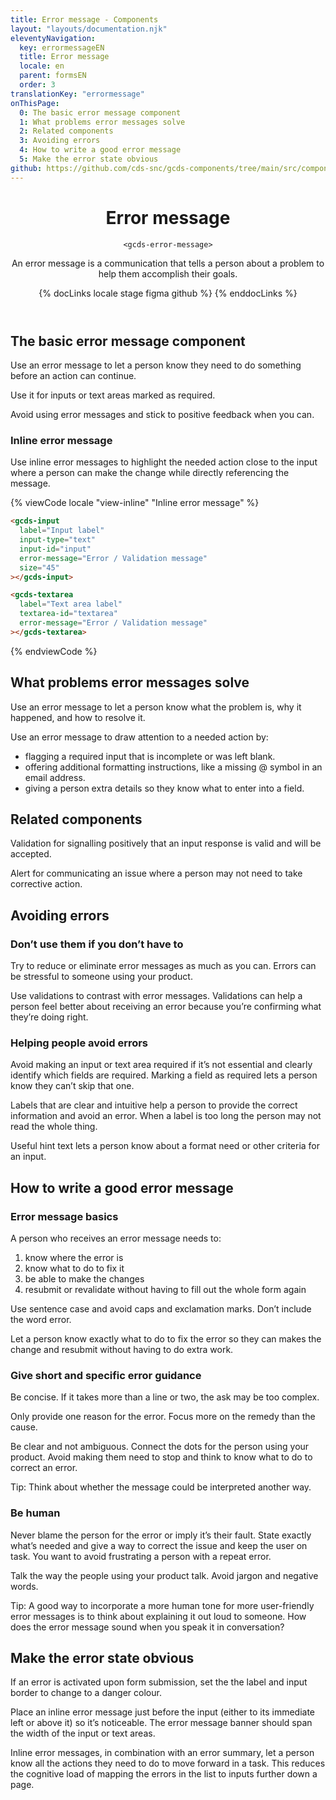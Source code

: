 ```yaml
---
title: Error message - Components
layout: "layouts/documentation.njk"
eleventyNavigation:
  key: errormessageEN
  title: Error message
  locale: en
  parent: formsEN
  order: 3
translationKey: "errormessage"
onThisPage:
  0: The basic error message component
  1: What problems error messages solve
  2: Related components
  3: Avoiding errors
  4: How to write a good error message
  5: Make the error state obvious
github: https://github.com/cds-snc/gcds-components/tree/main/src/components/gcds-error-message
---
```


<header>

# Error message

`<gcds-error-message>`

An error message is a communication that tells a person about a problem to help them accomplish their goals.

{% docLinks locale stage figma github %}
{% enddocLinks %}

</header>

<section aria-label="The basic error message component">

## The basic error message component

Use an error message to let a person know they need to do something before an action can continue.

Use it for inputs or text areas marked as required.

Avoid using error messages and stick to positive feedback when you can.

### Inline error message

<div class="comp-show">
  <gcds-input
    label="Input label"
    input-type="text"
    input-id="input"
    error-message="Error / Validation message"
    size="45"
  ></gcds-input>
  <gcds-textarea
    label="Text area label"
    textarea-id="textarea"
    error-message="Error / Validation message"
  ></gcds-textarea>
</div>

Use inline error messages to highlight the needed action close to the input where a person can make the change while directly referencing the message.

{% viewCode locale "view-inline" "Inline error message" %}

``` html
<gcds-input
  label="Input label"
  input-type="text"
  input-id="input"
  error-message="Error / Validation message"
  size="45"
></gcds-input>

<gcds-textarea
  label="Text area label"
  textarea-id="textarea"
  error-message="Error / Validation message"
></gcds-textarea>
```

{% endviewCode %}

</section>

<section aria-label="What problems error messages solve">

## What problems error messages solve

Use an error message to let a person know what the problem is, why it happened, and how to resolve it.

Use an error message to draw attention to a needed action by:

- flagging a required input that is incomplete or was left blank.
- offering additional formatting instructions, like a missing @ symbol in an email address.
- giving a person extra details so they know what to enter into a field.

</section>

<section aria-label="Related components">

## Related components

Validation for signalling positively that an input response is valid and will be accepted.

Alert for communicating an issue where a person may not need to take corrective action.

</section>

<section aria-label="Avoiding errors">

## Avoiding errors

### Don’t use them if you don’t have to

Try to reduce or eliminate error messages as much as you can. Errors can be stressful to someone using your product.

Use validations to contrast with error messages. Validations can help a person feel better about receiving an error because you’re confirming what they’re doing right.

### Helping people avoid errors

Avoid making an input or text area required if it’s not essential and clearly identify which fields are required. Marking a field as required lets a person know they can’t skip that one.  

Labels that are clear and intuitive help a person to provide the correct information and avoid an error. When a label is too long the person may not read the whole thing.

Useful hint text lets a person know about a format need or other criteria for an input.

</section>

<section aria-label="How to write a good error message">

## How to write a good error message

### Error message basics

A person who receives an error message needs to:
1. know where the error is
2. know what to do to fix it
3. be able to make the changes  
4. resubmit or revalidate without having to fill out the whole form again

Use sentence case and avoid caps and exclamation marks. Don’t include the word error.

Let a person know exactly what to do to fix the error so they can makes the change and resubmit without having to do extra work.

### Give short and specific error guidance

Be concise. If it takes more than a line or two, the ask may be too complex.

Only provide one reason for the error. Focus more on the remedy than the cause.

Be clear and not ambiguous. Connect the dots for the person using your product. Avoid making them need to stop and think to know what to do to correct an error.

Tip: Think about whether the message could be interpreted another way.

### Be human

Never blame the person for the error or imply it’s their fault. State exactly what’s needed and give a way to correct the issue and keep the user on task. You want to avoid frustrating a person with a repeat error.  

Talk the way the people using your product talk. Avoid jargon and negative words.

Tip: A good way to incorporate a more human tone for more user-friendly error messages is to think about explaining it out loud to someone. How does the error message sound when you speak it in conversation?

</section>

<section aria-label="Make the error state obvious">

## Make the error state obvious

If an error is activated upon form submission, set the the label and input border to change to a  danger colour.

Place an inline error message just before the input (either to its immediate left or above it) so it’s noticeable. The error message banner should span the width of the input or text areas.

Inline error messages, in combination with an error summary, let a person know all the actions they need to do to move forward in a task. This reduces the cognitive load of mapping the errors in the list to inputs further down a page.

</section>
